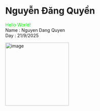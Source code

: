 <h1>Nguyễn Đăng Quyền</h1>
<font color="#00FF00">Hello World!</font> <br>
Name : Nguyen Dang Quyen<br>
Day : 21/9/2025<br>

<img width="200" height="200" alt="image" src="https://github.com/user-attachments/assets/68ffb36f-2b00-4af5-a97d-26aac90718b5" 
  align="left" />




